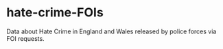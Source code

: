 # hate-crime-FOIs
Data about Hate Crime in England and Wales released by police forces via FOI requests.
